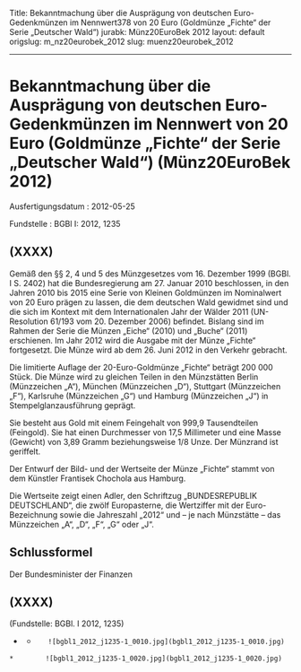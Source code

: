 Title: Bekanntmachung über die Ausprägung von deutschen Euro-Gedenkmünzen im Nennwert378
  von 20 Euro (Goldmünze „Fichte“ der Serie „Deutscher Wald“)
jurabk: Münz20EuroBek 2012
layout: default
origslug: m_nz20eurobek_2012
slug: muenz20eurobek_2012

---

# Bekanntmachung über die Ausprägung von deutschen Euro-Gedenkmünzen im Nennwert von 20 Euro (Goldmünze „Fichte“ der Serie „Deutscher Wald“) (Münz20EuroBek 2012)

Ausfertigungsdatum
:   2012-05-25

Fundstelle
:   BGBl I: 2012, 1235


## (XXXX)

Gemäß den §§ 2, 4 und 5 des Münzgesetzes vom 16. Dezember 1999 (BGBl.
I S. 2402) hat die Bundesregierung am 27. Januar 2010 beschlossen, in
den Jahren 2010 bis 2015 eine Serie von Kleinen Goldmünzen im
Nominalwert von 20 Euro prägen zu lassen, die dem deutschen Wald
gewidmet sind und die sich im Kontext mit dem Internationalen Jahr der
Wälder 2011 (UN-Resolution 61/193 vom 20. Dezember 2006) befindet.
Bislang sind im Rahmen der Serie die Münzen „Eiche“ (2010) und „Buche“
(2011) erschienen. Im Jahr 2012 wird die Ausgabe mit der Münze
„Fichte“ fortgesetzt. Die Münze wird ab dem 26. Juni 2012 in den
Verkehr gebracht.

Die limitierte Auflage der 20-Euro-Goldmünze „Fichte“ beträgt 200 000
Stück. Die Münze wird zu gleichen Teilen in den Münzstätten Berlin
(Münzzeichen „A“), München (Münzzeichen „D“), Stuttgart (Münzzeichen
„F“), Karlsruhe (Münzzeichen „G“) und Hamburg (Münzzeichen „J“) in
Stempelglanzausführung geprägt.

Sie besteht aus Gold mit einem Feingehalt von 999,9 Tausendteilen
(Feingold). Sie hat einen Durchmesser von 17,5 Millimeter und eine
Masse (Gewicht) von 3,89 Gramm beziehungsweise 1/8 Unze. Der Münzrand
ist geriffelt.

Der Entwurf der Bild- und der Wertseite der Münze „Fichte“ stammt von
dem Künstler Frantisek Chochola aus Hamburg.

Die Wertseite zeigt einen Adler, den Schriftzug „BUNDESREPUBLIK
DEUTSCHLAND“, die zwölf Europasterne, die Wertziffer mit der Euro-
Bezeichnung sowie die Jahreszahl „2012“ und – je nach Münzstätte – das
Münzzeichen „A“, „D“, „F“, „G“ oder „J“.


## Schlussformel

Der Bundesminister der Finanzen


## (XXXX)

(Fundstelle: BGBl. I 2012, 1235)


*    *        ![bgbl1_2012_j1235-1_0010.jpg](bgbl1_2012_j1235-1_0010.jpg)
    *        ![bgbl1_2012_j1235-1_0020.jpg](bgbl1_2012_j1235-1_0020.jpg)


